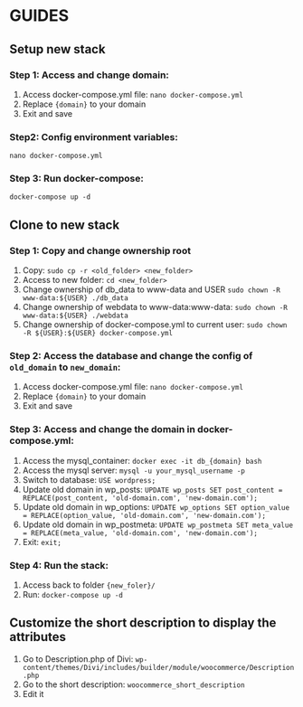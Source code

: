 # GUIDES

## **Setup new stack**
### Step 1: Access and change domain:
1. Access docker-compose.yml file: `nano docker-compose.yml`
2. Replace `{domain}` to your domain
3. Exit and save
### Step2: Config environment variables:
`nano docker-compose.yml`
### Step 3: Run docker-compose:
`docker-compose up -d`

## **Clone to new stack**
### Step 1: Copy and change ownership root
1. Copy: `sudo cp -r <old_folder> <new_folder>`
2. Access to new folder: `cd <new_folder>`
3. Change ownership of db_data to www-data and USER `sudo chown -R www-data:${USER} ./db_data`
4. Change ownership of webdata to www-data:www-data: `sudo chown -R www-data:${USER} ./webdata`
5. Change ownership of docker-compose.yml to current user: `sudo chown -R ${USER}:${USER} docker-compose.yml`
### Step 2: Access the database and change the config of `old_domain` to `new_domain`:
1. Access docker-compose.yml file: `nano docker-compose.yml`
2. Replace `{domain}` to your domain
3. Exit and save
### Step 3: Access and change the domain in docker-compose.yml:
1. Access the mysql_container: `docker exec -it db_{domain} bash`
2. Access the mysql server: `mysql -u your_mysql_username -p`
3. Switch to database: `USE wordpress;`
4. Update old domain in wp_posts: `UPDATE wp_posts SET post_content = REPLACE(post_content, 'old-domain.com', 'new-domain.com');`
5. Update old domain in wp_options: `UPDATE wp_options SET option_value = REPLACE(option_value, 'old-domain.com', 'new-domain.com');`
6. Update old domain in wp_postmeta: `UPDATE wp_postmeta SET meta_value = REPLACE(meta_value, 'old-domain.com', 'new-domain.com');`
8. Exit: `exit;`
### Step 4: Run the stack:
1. Access back to folder `{new_foler}/`
2. Run: `docker-compose up -d`


## Customize the short description to display the attributes
1. Go to Description.php of Divi: `wp-content/themes/Divi/includes/builder/module/woocommerce/Description.php`
2. Go to the short description: `woocommerce_short_description`
3. Edit it
